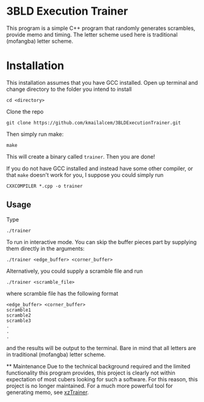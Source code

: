 # 3BLD Execution Trainer
This program is a simple C++ program that randomly generates scrambles, provide memo and timing. The letter scheme used here is traditional (mofangba) letter scheme.

# Installation
This installation assumes that you have GCC installed. Open up terminal and change directory to the folder you intend to install

    cd <directory>
    
Clone the repo

    git clone https://github.com/kmailalcem/3BLDExecutionTrainer.git

Then simply run make:

    make
    
This will create a binary called `trainer`. Then you are done!

If you do not have GCC installed and instead have some other compiler, or that `make` doesn't work for you, I suppose you could simply run
    
    CXXCOMPILER *.cpp -o trainer
 
## Usage

Type 

    ./trainer
    
To run in interactive mode. You can skip the buffer pieces part by supplying them directly in the arguments:

    ./trainer <edge_buffer> <corner_buffer>

Alternatively, you could supply a scramble file and run
    
    ./trainer <scramble_file>
    
where scramble file has the following format

```
<edge_buffer> <corner_buffer>
scramble1
scramble2
scramble3
.
.
.
```

and the results will be output to the terminal. Bare in mind that all letters are in traditional (mofangba) letter scheme.

** Maintenance
Due to the technical background required and the limited functionality this program provides, this project is clearly not within expectation of most cubers looking for such a software.
For this reason, this project is no longer maintained.
For a much more powerful tool for generating memo, see [xzTrainer](https://github.com/kmailalcem/xzTrainer).
